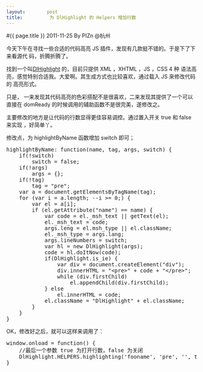 ```yaml
---
layout:        post
title:          为 DlHighlight 的 Helpers 增加行数
---
```

#{{ page.title }}
2011-11-25 By PIZn @杭州

今天下午在寻找一些合适的代码高亮 JS 插件，发现有几款挺不错的。于是下了下来看源代
码，折腾折腾了。

找到一个叫<a href="http://mihai.bazon.net/projects/javascript-syntax-highlighting-engine"
title="DlHighlight" >DlHighlight</a> 的，目前只提供 XML ，XHTML ，JS ，CSS 4 种
语法高亮，感觉特别合适我。大爱啊。其生成方式也比较喜欢，通过载入 JS 来修改代码的
高亮形式。

只是， 一来发现其代码高亮的色彩搭配不是很喜欢，二来发现其提供了一个可以直接在
domReady 的时候调用的辅助函数不是很完美，遂修改之。

主要修改的地方是让代码的行数显得更佳容易调控。通过置入开关 true 和 false 来实现
，好简单丫。

修改点，为 highlightByName 函数增加 switch 即可；
<pre name="colorcode" class="js">
highlightByName: function(name, tag, args, switch) {
    if(!switch)
        switch = false;
    if(!args)
        args = {};
    if(!tag)
        tag = "pre";
    var a = document.getElementsByTagName(tag);
    for (var i = a.length; --i >= 0;) {
        var el = a[i];
        if (el.getAttribute("name") == name) {
            var code = el._msh_text || getText(el);
            el._msh_text = code;
            args.leng = el.msh_type || el.className;
            el._msh_type = args.lang;
            args.lineNumbers = switch;
            var hl = new DlHighlight(args);
            code = hl.doItNow(code);
            if(DlHighlight.is_ie) {
                var div = document.createElement("div");
                div.innerHTML = "&lt;pre&gt;" + code + "&lt;/pre&gt;";
                while (div.firstChild)
                    el.appendChild(div.firstChild);
            } else
                el.innerHTML = code;
            el.className = "DlHighlight" + el.className;
        }
    }
}
</pre>

OK，修改好之后，就可以这样来调用了：
    
<pre name="colorcode" class="js">
window.onload = function() {
    //最后一个参数 true 为打开行数，false 为关闭
    DlHighlight.HELPERS.highlighting('fooname', 'pre', '', true);
}
</pre>
